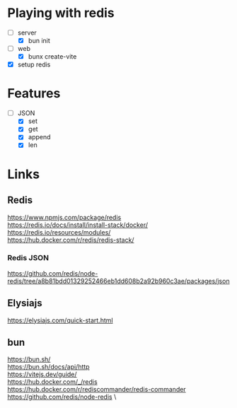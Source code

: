 # Playing with redis

- [ ] server
  - [x] bun init
- [ ] web
  - [x] bunx create-vite
- [x] setup redis

# Features

- [ ] JSON
  - [x] set
  - [x] get
  - [x] append
  - [x] len

# Links

## Redis

https://www.npmjs.com/package/redis \
https://redis.io/docs/install/install-stack/docker/ \
https://redis.io/resources/modules/ \
https://hub.docker.com/r/redis/redis-stack/

### Redis JSON

https://github.com/redis/node-redis/tree/a8b81bdd01329252466eb1dd608b2a92b960c3ae/packages/json

## Elysiajs

https://elysiajs.com/quick-start.html

## bun

https://bun.sh/ \
https://bun.sh/docs/api/http \
https://vitejs.dev/guide/ \
https://hub.docker.com/_/redis \
https://hub.docker.com/r/rediscommander/redis-commander \
https://github.com/redis/node-redis \
